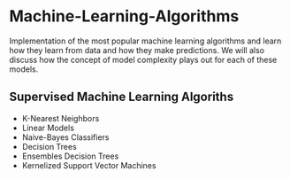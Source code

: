 # Machine-Learning-Algorithms

Implementation of the most popular machine learning algorithms and learn how they learn from data and how they make predictions. We will also discuss how the concept of model complexity plays out for each of these models.

## Supervised Machine Learning Algoriths
* K-Nearest Neighbors
* Linear Models
* Naive-Bayes Classifiers
* Decision Trees
* Ensembles Decision Trees
* Kernelized Support Vector Machines
